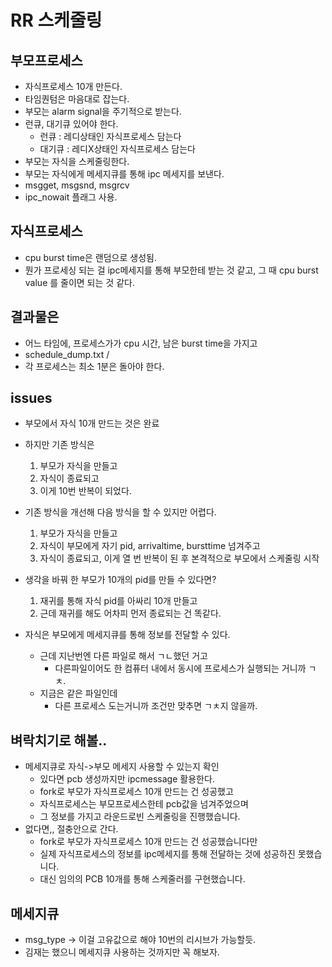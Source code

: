 # RR 스케줄링

## 부모프로세스
* 자식프로세스 10개 만든다.
* 타임퀀텀은 마음대로 잡는다.
* 부모는 alarm signal을 주기적으로 받는다.
* 런큐, 대기큐 있어야 한다.
  * 런큐 : 레디상태인 자식프로세스 담는다
  * 대기큐 : 레디X상태인 자식프로세스 담는다
* 부모는 자식을 스케줄링한다.
* 부모는 자식에게 메세지큐를 통해 ipc 메세지를 보낸다.
* msgget, msgsnd, msgrcv
* ipc_nowait 플래그 사용.


## 자식프로세스
* cpu burst time은 랜덤으로 생성됨.
* 뭔가 프로세싱 되는 걸 ipc메세지를 통해 부모한테 받는 것 같고, 그 때 cpu burst value 를 줄이면 되는 것 같다.




## 결과물은
* 어느 타임에, 프로세스가가 cpu 시간, 남은 burst time을 가지고
* schedule_dump.txt / 
* 각 프로세스는 최소 1분은 돌아야 한다.

## issues
* 부모에서 자식 10개 만드는 것은 완료
* 하지만 기존 방식은
  1. 부모가 자식을 만들고
  2. 자식이 종료되고
  3. 이게 10번 반복이 되었다.
* 기존 방식을 개선해 다음 방식을 할 수 있지만 어렵다.
  1. 부모가 자식을 만들고
  2. 자식이 부모에게 자기 pid, arrivaltime, bursttime 넘겨주고
  3. 자식이 종료되고, 이게 열 번 반복이 된 후 본격적으로 부모에서 스케줄링 시작
* 생각을 바꿔 한 부모가 10개의 pid를 만들 수 있다면?
  1. 재귀를 통해 자식 pid를 아싸리 10개 만들고
  2. 근데 재귀를 해도 어차피 먼저 종료되는 건 똑같다.

* 자식은 부모에게 메세지큐를 통해 정보를 전달할 수 있다.
  * 근데 지난번엔 다른 파일로 해서 ㄱㄴ했던 거고
    * 다른파일이어도 한 컴퓨터 내에서 동시에 프로세스가 실행되는 거니까 ㄱㅊ.
  * 지금은 같은 파일인데
    * 다른 프로세스 도는거니까 조건만 맞추면 ㄱㅊ지 않을까.


## 벼락치기로 해볼..
* 메세지큐로 자식->부모 메세지 사용할 수 있는지 확인
  * 있다면 pcb 생성까지만 ipcmessage 활용한다.
  * fork로 부모가 자식프로세스 10개 만드는 건 성공했고
  * 자식프로세스는 부모프로세스한테 pcb값을 넘겨주었으며
  * 그 정보를 가지고 라운드로빈 스케줄링을 진행했습니다.
* 없다면,, 절충안으로 간다.
  * fork로 부모가 자식프로세스 10개 만드는 건 성공했습니다만
  * 실제 자식프로세스의 정보를 ipc메세지를 통해 전달하는 것에 성공하진 못했습니다.
  * 대신 임의의 PCB 10개를 통해 스케줄러를 구현했습니다.

## 메세지큐
* msg_type -> 이걸 고유값으로 해야 10번의 리시브가 가능할듯.
* 김재는 했으니 메세지큐 사용하는 것까지만 꼭 해보자.